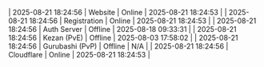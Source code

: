 | 2025-08-21 18:24:56 | Website | Online | 2025-08-21 18:24:53 |
| 2025-08-21 18:24:56 | Registration | Online | 2025-08-21 18:24:53 |
| 2025-08-21 18:24:56 | Auth Server | Offline | 2025-08-18 09:33:31 |
| 2025-08-21 18:24:56 | Kezan (PvE) | Offline | 2025-08-03 17:58:02 |
| 2025-08-21 18:24:56 | Gurubashi (PvP) | Offline | N/A |
| 2025-08-21 18:24:56 | Cloudflare | Online | 2025-08-21 18:24:53 |
